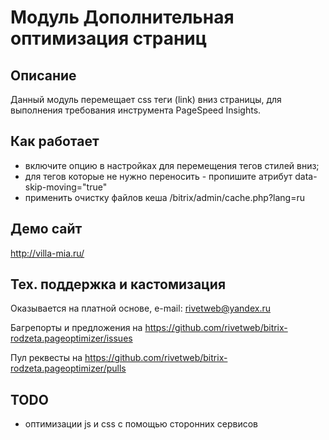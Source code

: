 ﻿
# Модуль Дополнительная оптимизация страниц

## Описание

Данный модуль перемещает css теги (link) вниз страницы, для выполнения требования инструмента PageSpeed Insights.

## Как работает

- включите опцию в настройках для перемещения тегов стилей вниз;
- для тегов которые не нужно переносить - пропишите атрибут data-skip-moving="true"
- применить очистку файлов кеша /bitrix/admin/cache.php?lang=ru

## Демо сайт

http://villa-mia.ru/

## Тех. поддержка и кастомизация

Оказывается на платной основе, e-mail: rivetweb@yandex.ru

Багрепорты и предложения на https://github.com/rivetweb/bitrix-rodzeta.pageoptimizer/issues

Пул реквесты на https://github.com/rivetweb/bitrix-rodzeta.pageoptimizer/pulls

## TODO

- оптимизации js и css с помощью сторонних сервисов
